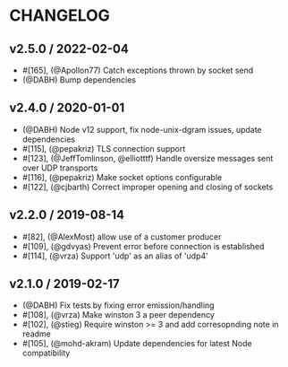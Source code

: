 # CHANGELOG

## v2.5.0 / 2022-02-04

- #[165], (@Apollon77) Catch exceptions thrown by socket send
- (@DABH) Bump dependencies

## v2.4.0 / 2020-01-01

- (@DABH) Node v12 support, fix node-unix-dgram issues, update dependencies
- #[115], (@pepakriz) TLS connection support
- #[123], (@JeffTomlinson, @elliotttf)  Handle oversize messages sent over UDP transports
- #[116], (@pepakriz) Make socket options configurable
- #[122], (@cjbarth) Correct improper opening and closing of sockets

## v2.2.0 / 2019-08-14

- #[82], (@AlexMost) allow use of a customer producer
- #[109], (@gdvyas) Prevent error before connection is established
- #[114], (@vrza) Support 'udp' as an alias of 'udp4'

## v2.1.0 / 2019-02-17

- (@DABH) Fix tests by fixing error emission/handling
- #[108], (@vrza) Make winston 3 a peer dependency
- #[102], (@stieg) Require winston >= 3 and add corresopnding note in readme
- #[105], (@mohd-akram) Update dependencies for latest Node compatibility

